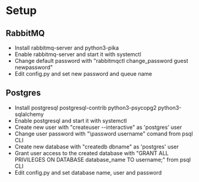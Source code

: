 # Setup

## RabbitMQ

- Install rabbitmq-server and python3-pika
- Enable rabbitmq-server and start it with systemctl
- Change default password with "rabbitmqctl change_password guest newpassword"
- Edit config.py and set new password and queue name

## Postgres

- Install postgresql postgresql-contrib python3-psycopg2 python3-sqlalchemy
- Enable postgresql and start it with systemctl
- Create new user with "createuser --interactive" as 'postgres' user
- Change user password with "\password username" comand from psql CLI
- Create new database with "createdb dbname" as 'postgres' user
- Grant user access to the created database with "GRANT ALL PRIVILEGES ON DATABASE database_name TO username;" from psql CLI
- Edit config.py and set database name, user and password
